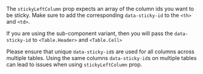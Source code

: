 The `stickyLeftColumn` prop expects an array of the column ids you want to be sticky. Make sure to add the corresponding `data-sticky-id` to the `<th>` and `<td>`.

If you are using the sub-component variant, then you will pass the `data-sticky-id` to `<Table.Header>` and `<Table.Cell>`

Please ensure that unique `data-sticky-id`s are used for all columns across multiple tables. Using the same columns `data-sticky-id`s on multiple tables can lead to issues when using `stickyLeftColumn` prop.